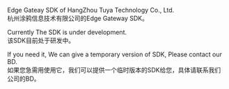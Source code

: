 Edge Gateay SDK of HangZhou Tuya Technology Co., Ltd.      
杭州涂鸦信息技术有限公司的Edge Gateway SDK。

Currently The SDK is under development.       
该SDK目前处于研发中。

If you need it, We can give a temporary version of SDK, Please contact our BD.             
如果您急需用使用它，我们可以提供一个临时版本的SDK给您，具体请联系我们公司的BD。
